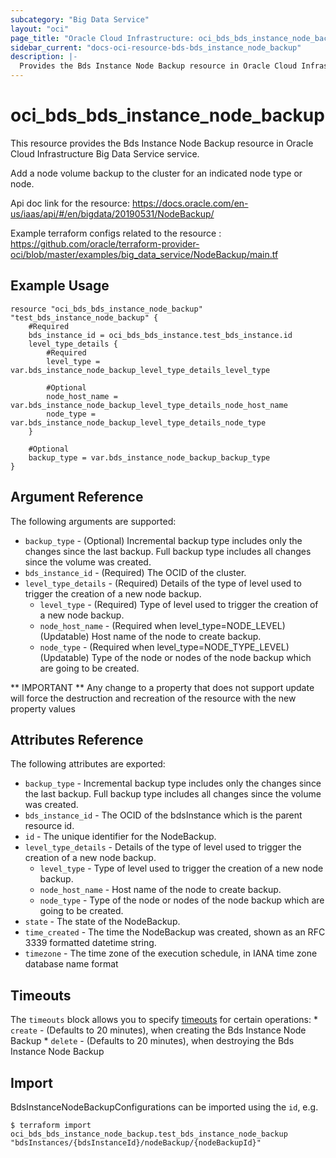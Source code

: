 ```yaml
---
subcategory: "Big Data Service"
layout: "oci"
page_title: "Oracle Cloud Infrastructure: oci_bds_bds_instance_node_backup"
sidebar_current: "docs-oci-resource-bds-bds_instance_node_backup"
description: |-
  Provides the Bds Instance Node Backup resource in Oracle Cloud Infrastructure Big Data Service service
---
```


# oci_bds_bds_instance_node_backup
This resource provides the Bds Instance Node Backup resource in Oracle Cloud Infrastructure Big Data Service service.

Add a node volume backup to the cluster for an indicated node type or node.

Api doc link for the resource: https://docs.oracle.com/en-us/iaas/api/#/en/bigdata/20190531/NodeBackup/

Example terraform configs related to the resource : https://github.com/oracle/terraform-provider-oci/blob/master/examples/big_data_service/NodeBackup/main.tf


## Example Usage

```hcl
resource "oci_bds_bds_instance_node_backup" "test_bds_instance_node_backup" {
	#Required
	bds_instance_id = oci_bds_bds_instance.test_bds_instance.id
	level_type_details {
		#Required
		level_type = var.bds_instance_node_backup_level_type_details_level_type

		#Optional
		node_host_name = var.bds_instance_node_backup_level_type_details_node_host_name
		node_type = var.bds_instance_node_backup_level_type_details_node_type
	}

	#Optional
	backup_type = var.bds_instance_node_backup_backup_type
}
```

## Argument Reference

The following arguments are supported:

* `backup_type` - (Optional) Incremental backup type includes only the changes since the last backup. Full backup type includes all changes since the volume was created.
* `bds_instance_id` - (Required) The OCID of the cluster.
* `level_type_details` - (Required) Details of the type of level used to trigger the creation of a new node backup.
	* `level_type` - (Required) Type of level used to trigger the creation of a new node backup.
	* `node_host_name` - (Required when level_type=NODE_LEVEL) (Updatable) Host name of the node to create backup.
	* `node_type` - (Required when level_type=NODE_TYPE_LEVEL) (Updatable) Type of the node or nodes of the node backup which are going to be created.


** IMPORTANT **
Any change to a property that does not support update will force the destruction and recreation of the resource with the new property values

## Attributes Reference

The following attributes are exported:

* `backup_type` - Incremental backup type includes only the changes since the last backup. Full backup type includes all changes since the volume was created.
* `bds_instance_id` - The OCID of the bdsInstance which is the parent resource id.
* `id` - The unique identifier for the NodeBackup.
* `level_type_details` - Details of the type of level used to trigger the creation of a new node backup.
	* `level_type` - Type of level used to trigger the creation of a new node backup.
	* `node_host_name` - Host name of the node to create backup.
	* `node_type` - Type of the node or nodes of the node backup which are going to be created.
* `state` - The state of the NodeBackup.
* `time_created` - The time the NodeBackup was created, shown as an RFC 3339 formatted datetime string.
* `timezone` - The time zone of the execution schedule, in IANA time zone database name format

## Timeouts

The `timeouts` block allows you to specify [timeouts](https://registry.terraform.io/providers/oracle/oci/latest/docs/guides/changing_timeouts) for certain operations:
	* `create` - (Defaults to 20 minutes), when creating the Bds Instance Node Backup
	* `delete` - (Defaults to 20 minutes), when destroying the Bds Instance Node Backup


## Import

BdsInstanceNodeBackupConfigurations can be imported using the `id`, e.g.

```
$ terraform import oci_bds_bds_instance_node_backup.test_bds_instance_node_backup "bdsInstances/{bdsInstanceId}/nodeBackup/{nodeBackupId}" 
```

